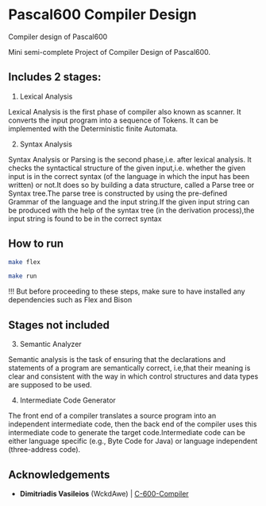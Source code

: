 # Pascal600 Compiler Design
Compiler design of Pascal600

Mini semi-complete Project of Compiler Design of Pascal600.

## Includes 2 stages:

1. Lexical Analysis

Lexical Analysis is the first phase of compiler also known as scanner. It converts the input program into a sequence of Tokens. It can be implemented with the Deterministic finite Automata.

2. Syntax Analysis

Syntax Analysis or Parsing is the second phase,i.e. after lexical analysis. It checks the syntactical structure of the given input,i.e. whether the given input is in the correct syntax (of the language in which the input has been written) or not.It does so by building a data structure, called a Parse tree or Syntax tree.The parse tree is constructed by using the pre-defined Grammar of the language and the input string.If the given input string can be produced with the help of the syntax tree (in the derivation process),the input string is found to be in the correct syntax

## How to run

```bash
make flex
```


```bash
make run
```

!!! But before proceeding to these steps, make sure to have installed any dependencies such as Flex and Bison

## Stages not included
3. Semantic Analyzer 

Semantic analysis is the task of ensuring that the declarations and statements of a program are semantically correct, i.e,that their meaning is clear and consistent with the way in which control structures and data types are supposed to be used.

4. Intermediate Code Generator

The front end of a compiler translates a source program into an independent intermediate code, then the back end of the compiler uses this intermediate code to generate the target code.Intermediate code can be either language specific (e.g., Byte Code for Java) or language independent (three-address code).

## Acknowledgements
* **Dimitriadis Vasileios** (WckdAwe) | [C-600-Compiler](https://github.com/WckdAwe/C-600-Compiler)

